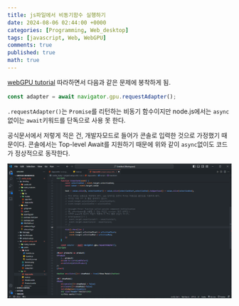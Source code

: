 ```yaml
---
title: js파일에서 비동기함수 실행하기
date: 2024-08-06 02:44:00 +0000
categories: [Programming, Web_desktop]
tags: [javascript, Web, WebGPU]
comments: true
published: true
math: true
---
```


[webGPU tutorial](https://codelabs.developers.google.com/your-first-webgpu-app?hl=ko#2) 따라하면서 다음과 같은 문제에 봉착하게 됨.

```js
const adapter = await navigator.gpu.requestAdapter();
```

`.requestAdapter()`는 `Promise`를 리턴하는 비동기 함수이지만 node.js에서는 `async` 없이는 `await`키워드를 단독으로 사용 못 한다.

공식문서에서 저렇게 적은 건, 개발자모드로 들어가 콘솔로 입력한 것으로 가정했기 때문이다. 콘솔에서는 Top-level Await를 지원하기 때문에 위와 같이 `async`없이도 코드가 정상적으로 동작한다.

![alt text](assets/img/res/image.png)
